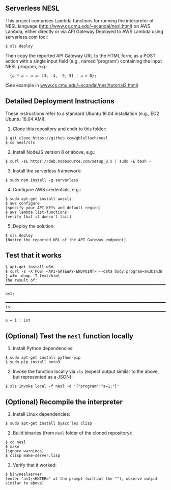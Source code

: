 ## Serverless NESL
This project comprises Lambda functions for running the interpreter of NESL language 
(http://www.cs.cmu.edu/~scandal/nesl.html) on AWS Lambda, either directly or via API Gateway
Deployed to AWS Lambda using serverless.com tool:
```
$ sls deploy
```  
Then copy the reported API Gateway URL to the HTML form, as a POST action
with a single input field (e.g., named 'program') containing the input NESL program, e.g.:
```
  {a * a : a in [3, -4, -9, 5] | a > 0};
```
(See example in www.cs.cmu.edu/~scandal/nesl/tutorial2.html)

## Detailed Deployment Instructions
These instructions refer to a standard Ubuntu 16.04 installation (e.g., EC2 Ubuntu 16.04 AMI).

1. Clone this repository and chdir to this folder:
```
$ git clone https://github.com/gblelloch/nesl
$ cd nesl/sls
```
2. Install NodeJS version 8 or above, e.g.:
```
$ curl -sL https://deb.nodesource.com/setup_8.x | sudo -E bash -
```
3. Install the serverless framework:
```
$ sudo npm install -g serverless
```
4. Configure AWS credentials, e.g.:
```
$ sudo apt-get install awscli
$ aws configure
[specify your API KEYs and default region]
$ aws lambda list-functions
[verify that it doesn't fail]
```
5. Deploy the solution:
```
$ sls deploy
[Notice the reported URL of the API Gateway endpoint] 
```

## Test that it works
```
$ apt-get install w3m
$ curl -s -X POST <API-GATEWAY-ENDPOINT> --data body:program=a%3D1%3B | w3m -dump -T text/html
The result of:
━━━━━━━━━━━━━━━━━━━━━━━━━━━━━━━━━━━━━━━━━━━━━━━━━━━━━━━━━━━━━━━━━━━━━━━━━━━━━━━

a=1;

━━━━━━━━━━━━━━━━━━━━━━━━━━━━━━━━━━━━━━━━━━━━━━━━━━━━━━━━━━━━━━━━━━━━━━━━━━━━━━━
is:
━━━━━━━━━━━━━━━━━━━━━━━━━━━━━━━━━━━━━━━━━━━━━━━━━━━━━━━━━━━━━━━━━━━━━━━━━━━━━━━

a = 1 : int
```

## (Optional) Test the `nesl` function locally
1. Install Python dependencies:
```
$ sudo apt-get install python-pip
$ sudo pip install boto3
```
2. Invoke the function locally via `sls` (expect output similar to the above, but represented as a JSON):
```
$ sls invoke local -f nesl -d '{"program":"a=1;"}'
```

## (Optional) Recompile the interpreter
1. Install Linux dependencies:
```
$ sudo apt-get install byacc lex clisp
```
2. Build binaries (from `nesl` folder of the cloned repository):
```
$ cd nesl
$ make
[ignore warnings]
$ clisp make-server.lisp
```
3. Verify that it worked:
```
$ bin/neslserver
[enter "a=1;<ENTER>" at the prompt (without the ""), observe output similar to above]
```
